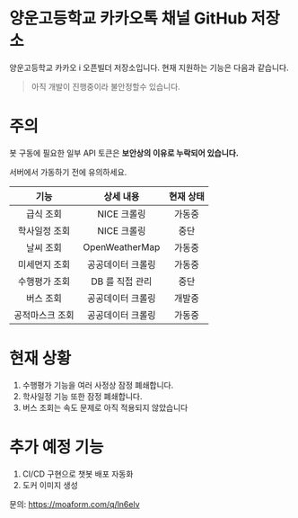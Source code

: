 # 양운고등학교 카카오톡 채널 GitHub 저장소

양운고등학교 카카오 i 오픈빌더 저장소입니다. 현재 지원하는 기능은 다음과 같습니다.

>아직 개발이 진행중이라 불안정할수 있습니다.

# 주의
봇 구동에 필요한 일부 API 토큰은 **보안상의 이유로 누락되어 있습니다.**

서버에서 가동하기 전에 유의하세요.

| 기능 | 상세 내용 | 현재 상태 |
|:--------:|:--------:|:--------:|
| 급식 조회 | NICE 크롤링 | 가동중 |
| 학사일정 조회 | NICE 크롤링 | 중단 |
| 날씨 조회 | OpenWeatherMap | 가동중 |
| 미세먼지 조회 | 공공데이터 크롤링 | 가동중 |
| 수행평가 조회 | DB 를 직접 관리 | 중단 |
| 버스 조회 | 공공데이터 크롤링 | 개발중 |
| 공적마스크 조회 | 공공데이터 크롤링 | 가동중 |

# 현재 상황 
1. 수행평가 기능을 여러 사정상 잠정 폐쇄합니다.
2. 학사일정 기능 또한 잠정 폐쇄합니다.
3. 버스 조회는 속도 문제로 아직 적용되지 않았습니다

# 추가 예정 기능
1. CI/CD 구현으로 챗봇 배포 자동화
2. 도커 이미지 생성

            

문의: <https://moaform.com/q/ln6elv>
